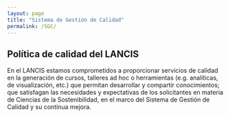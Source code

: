 ```yaml
---
layout: page
title: "Sistema de Gestión de Calidad"
permalink: /SGC/
---
```


## Política de calidad del LANCIS

En el LANCIS estamos comprometidos a proporcionar servicios de calidad
en la generación de cursos, talleres ad hoc o herramientas
(e.g. analíticas, de visualización, etc.) que permitan desarrollar y
compartir conocimientos; que satisfagan las necesidades y expectativas
de los solicitantes en materia de Ciencias de la Sostenibilidad, en el
marco del Sistema de Gestión de Calidad y su continua mejora.

<object type="image/svg+xml" data="/sgc/mapa_de_proceso.svg" width="100%" height="100%"></object>

